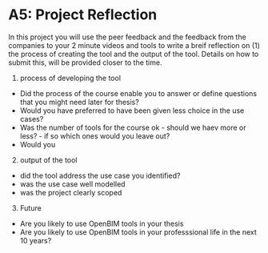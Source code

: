 # A5: Project Reflection

In this project you will use the peer feedback and the feedback from the companies to your 2 minute videos and tools to write a breif reflection on (1) the process of creating the tool and the output of the tool. Details on how to submit this, will be provided closer to the time.

1. process of developing the tool
* Did the process of the course enable you to answer or define questions that you might need later for thesis?
* Would you have preferred to have been given less choice in the use cases?
* Was the number of tools for the course ok - should we haev more or less? - if so which ones would you leave out?
* Would you 

2. output of the tool
* did the tool address the use case you identified?
* was the use case well modelled
* was the project clearly scoped

3. Future

* Are you likely to use OpenBIM tools in your thesis
* Are you likely to use OpenBIM tools in your professsional life in the next 10 years?
